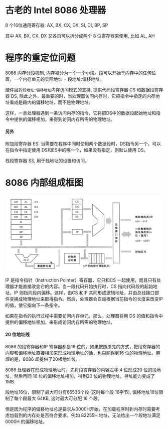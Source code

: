 

# 古老的 Intel 8086 处理器


8 个16位通用寄存器: AX, BX, CX, DX, SI, DI, BP, SP

其中 AX, BX, CX, DX 又各自可以拆分成两个 8 位寄存器来使用, 比如 AL, AH

# 程序的重定位问题

8086 内存分段机制, 内存被分为一个一个小段。段可以开始于内存中的任何位置，一个内存单元的实际地址 = 段地址:偏移地址。

硬件层对`段地址:偏移地址`内存访问模式的支持, 提供代码段寄存器 CS 和数据段寄存器 DS, 除此之外，最重要的时，当处理器访问内存时，它把指令中指定的内存地址看成是段内的偏移地址，而不是物理地址。

这样，一旦处理器遇到一条访问内存的指令，它将把DS中的数据段起始地址和指令中提供的偏移相加，来得到访问内存所需的物理地址。

#### 另外

附加段寄存器 ES: 当需要在程序中同时使用两个数据段时，DS指令另一个。可以在指令中指定使用 DS和ES中的哪一个，如果没有指定，则默认使用 DS。

栈段寄存器 SS, 用于栈地址的设置和访问。

# 8086 内部组成框图

![img](02处理器内存和指令/8086内部组成框图.png)

IP 是指令指针（Instruction Pointer）寄存器，它只和CS 一起使用，而且只有处理器才能直接改变它的内容。当一段代码开始执行时，CS 指向代码段的起始地址，IP 则指向段内偏移。这样，由CS 和IP 共同形成逻辑地址，并由总线接口部件变换成物理地址来取得指令。然后，处理器会自动根据当前指令的长度来改变IP 的值，使它指向下一条指令。

如果在指令的执行过程中需要访问内存单元，那么，处理器将用 DS 的值和指令中提供的偏移地址相加，来形成访问内存所需的物理地址。

#### 20 位地址线

8086 的段寄存器和IP 寄存器都是16 位的，如果按照原先的方式，把段寄存器的内容和偏移地址直接相加来形成物理地址的话，也只能得到16 位的物理地址。麻烦的是，8086 却提供了20根地址线。

8086 处理器在形成物理地址时，先将段寄存器的内容左移 4 位形成20 位的段地址，然后再同 16 位的偏移地址相加，得到20 位的物理地址。寻址能力变成了 1MB.

段地址16位，限制了最大可分有65536个段 (这时每个段 16字节), 偏移地址16位限制了每个段最大 64KB, 这时最大可分配 16 个段。

但是因为程序的偏移地址总是要求从0000H开始，在加载程序时到内存时需要考虑加载到的内存处是否符合要求。例如 82255H 地址，无法给出一个段地址满足 0000H 的偏移地址。 


